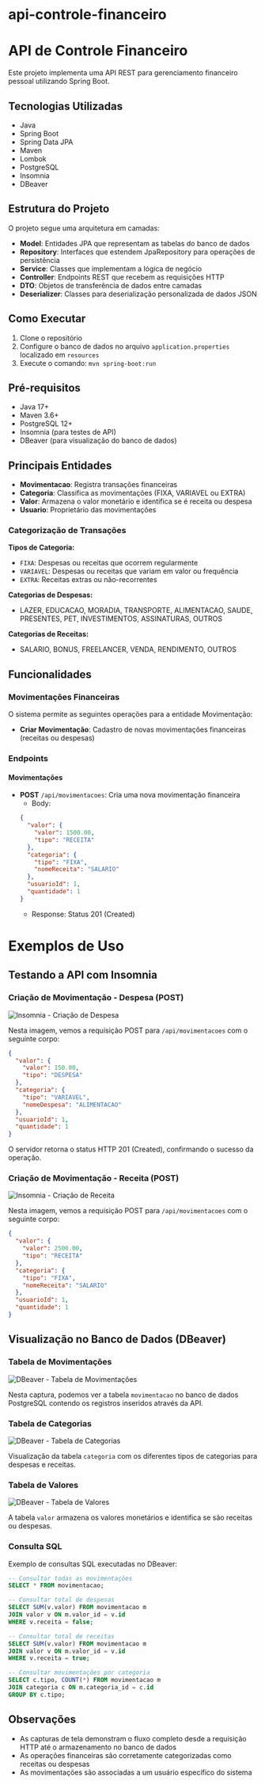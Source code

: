 # api-controle-financeiro
 
# API de Controle Financeiro

Este projeto implementa uma API REST para gerenciamento financeiro pessoal utilizando Spring Boot.

## Tecnologias Utilizadas

- Java
- Spring Boot
- Spring Data JPA
- Maven
- Lombok
- PostgreSQL
- Insomnia
- DBeaver

## Estrutura do Projeto

O projeto segue uma arquitetura em camadas:

- **Model**: Entidades JPA que representam as tabelas do banco de dados
- **Repository**: Interfaces que estendem JpaRepository para operações de persistência
- **Service**: Classes que implementam a lógica de negócio
- **Controller**: Endpoints REST que recebem as requisições HTTP
- **DTO**: Objetos de transferência de dados entre camadas
- **Deserializer**: Classes para deserialização personalizada de dados JSON

## Como Executar

1. Clone o repositório
2. Configure o banco de dados no arquivo `application.properties` localizado em `resources`
3. Execute o comando: `mvn spring-boot:run`

## Pré-requisitos

- Java 17+
- Maven 3.6+
- PostgreSQL 12+
- Insomnia (para testes de API)
- DBeaver (para visualização do banco de dados)
## Principais Entidades

- **Movimentacao**: Registra transações financeiras
- **Categoria**: Classifica as movimentações (FIXA, VARIAVEL ou EXTRA)
- **Valor**: Armazena o valor monetário e identifica se é receita ou despesa
- **Usuario**: Proprietário das movimentações

### Categorização de Transações

**Tipos de Categoria:**
- `FIXA`: Despesas ou receitas que ocorrem regularmente
- `VARIAVEL`: Despesas ou receitas que variam em valor ou frequência
- `EXTRA`: Receitas extras ou não-recorrentes

**Categorias de Despesas:**
- LAZER, EDUCACAO, MORADIA, TRANSPORTE, ALIMENTACAO, SAUDE, PRESENTES, PET, INVESTIMENTOS, ASSINATURAS, OUTROS

**Categorias de Receitas:**
- SALARIO, BONUS, FREELANCER, VENDA, RENDIMENTO, OUTROS

## Funcionalidades

### Movimentações Financeiras

O sistema permite as seguintes operações para a entidade Movimentação:

- **Criar Movimentação**: Cadastro de novas movimentações financeiras (receitas ou despesas)

### Endpoints

#### Movimentações

- **POST** `/api/movimentacoes`: Cria uma nova movimentação financeira
  - Body:
  ```json
  {
    "valor": {
      "valor": 1500.00,
      "tipo": "RECEITA"
    },
    "categoria": {
      "tipo": "FIXA",
      "nomeReceita": "SALARIO"
    },
    "usuarioId": 1,
    "quantidade": 1
  }
  ```
  - Response: Status 201 (Created)


# Exemplos de Uso

## Testando a API com Insomnia

### Criação de Movimentação - Despesa (POST)
![Insomnia - Criação de Despesa](./testes-insomnia/criarDespesa.png)

Nesta imagem, vemos a requisição POST para `/api/movimentacoes` com o seguinte corpo:
```json
{
  "valor": {
    "valor": 150.00,
    "tipo": "DESPESA"
  },
  "categoria": {
    "tipo": "VARIAVEL",
    "nomeDespesa": "ALIMENTACAO"
  },
  "usuarioId": 1,
  "quantidade": 1
}
```

O servidor retorna o status HTTP 201 (Created), confirmando o sucesso da operação.

### Criação de Movimentação - Receita (POST)
![Insomnia - Criação de Receita](./testes-insomnia/criarReceita.png)

Nesta imagem, vemos a requisição POST para `/api/movimentacoes` com o seguinte corpo:
```json
{
  "valor": {
    "valor": 2500.00,
    "tipo": "RECEITA"
  },
  "categoria": {
    "tipo": "FIXA",
    "nomeReceita": "SALARIO"
  },
  "usuarioId": 1,
  "quantidade": 1
}
```

## Visualização no Banco de Dados (DBeaver)

### Tabela de Movimentações
![DBeaver - Tabela de Movimentações](./testes-dbeaver/tabelaMovimentacoes.png)

Nesta captura, podemos ver a tabela `movimentacao` no banco de dados PostgreSQL contendo os registros inseridos através da API.

### Tabela de Categorias
![DBeaver - Tabela de Categorias](./testes-dbeaver/tabelaCategoria.png)

Visualização da tabela `categoria` com os diferentes tipos de categorias para despesas e receitas.

### Tabela de Valores
![DBeaver - Tabela de Valores](./testes-dbeaver/tabelaValores.png)

A tabela `valor` armazena os valores monetários e identifica se são receitas ou despesas.

### Consulta SQL

Exemplo de consultas SQL executadas no DBeaver:

```sql
-- Consultar todas as movimentações
SELECT * FROM movimentacao;

-- Consultar total de despesas
SELECT SUM(v.valor) FROM movimentacao m
JOIN valor v ON m.valor_id = v.id
WHERE v.receita = false;

-- Consultar total de receitas
SELECT SUM(v.valor) FROM movimentacao m
JOIN valor v ON m.valor_id = v.id
WHERE v.receita = true;

-- Consultar movimentações por categoria
SELECT c.tipo, COUNT(*) FROM movimentacao m
JOIN categoria c ON m.categoria_id = c.id
GROUP BY c.tipo;
```

## Observações

- As capturas de tela demonstram o fluxo completo desde a requisição HTTP até o armazenamento no banco de dados
- As operações financeiras são corretamente categorizadas como receitas ou despesas
- As movimentações são associadas a um usuário específico do sistema
